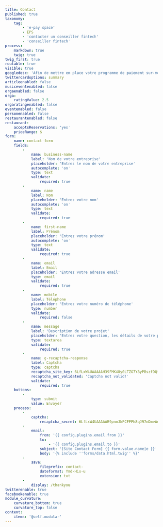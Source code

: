 ```yaml
---
title: Contact
published: true
taxonomy:
    tag:
        - 'e-pay space'
        - EPS
        - 'contacter un conseiller fintech'
        - 'conseiller fintech'
process:
    markdown: true
    twig: true
twig_first: true
routable: true
visible: true
googledesc: 'Afin de mettre en place votre programme de paiement sur-mesure, notre équipe est à votre disposition pour répondre à toutes vos questions.'
twittercardoptions: summary
articleenabled: false
musiceventenabled: false
orgaenabled: false
orga:
    ratingValue: 2.5
orgaratingenabled: false
eventenabled: false
personenabled: false
restaurantenabled: false
restaurant:
    acceptsReservations: 'yes'
    priceRange: $
form:
    name: contact-form
    fields:
        -
            name: business-name
            label: 'Nom de votre entreprise'
            placeholder: 'Entrez le nom de votre entreprise'
            autocomplete: 'on'
            type: text
            validate:
                required: true
        -
            name: name
            label: Nom
            placeholder: 'Entrez votre nom'
            autocomplete: 'on'
            type: text
            validate:
                required: true
        -
            name: first-name
            label: Prénom
            placeholder: 'Entrez votre prénom'
            autocomplete: 'on'
            type: text
            validate:
                required: true
        -
            name: email
            label: Email
            placeholder: 'Entrez votre adresse email'
            type: email
            validate:
                required: true
        -
            name: mobile
            label: Téléphone
            placeholder: 'Entrez votre numéro de téléphone'
            type: number
            validate:
                required: false
        -
            name: message
            label: 'Description de votre projet'
            placeholder: 'Entrez votre question, les détails de votre projet...'
            type: textarea
            validate:
                required: true
        -
            name: g-recaptcha-response
            label: Captcha
            type: captcha
            recaptcha_site_key: 6LfLxW4UAAAAAH39FMK48y0LTZG7Y8yPBszfDQtC
            recaptcha_not_validated: 'Captcha not valid!'
            validate:
                required: true
    buttons:
        -
            type: submit
            value: Envoyer
    process:
        -
            captcha:
                recaptcha_secret: 6LfLxW4UAAAAAB9pnmJkPCFPPh8qJ97nDmeAn9Ys
        -
            email:
                from: '{{ config.plugins.email.from }}'
                to:
                    - '{{ config.plugins.email.to }}'
                subject: '[Site Contact Form] {{ form.value.name|e }}'
                body: '{% include ''forms/data.html.twig'' %}'
        -
            save:
                fileprefix: contact-
                dateformat: Ymd-His-u
                extension: txt
        -
            display: /thankyou
twitterenable: true
facebookenable: true
module_curvature:
    curvature_bottom: true
    curvature_top: false
content:
    items: '@self.modular'
---
```



